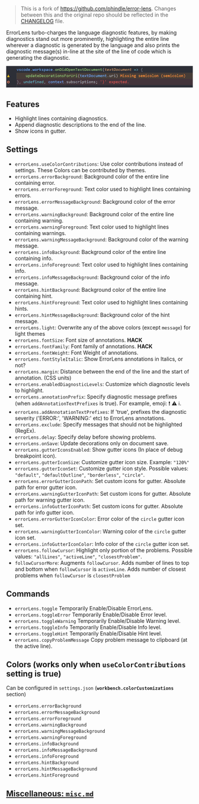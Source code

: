 > This is a fork of https://github.com/phindle/error-lens. Changes between this and the original repo should be reflected in the [CHANGELOG](https://github.com/usernamehw/vscode-error-lens/blob/master/CHANGELOG.md) file.

ErrorLens turbo-charges the language diagnostic features, by making diagnostics stand out more prominently, highlighting
the entire line wherever a diagnostic is generated by the language and also prints the diagnostic message(s) in-line at
the site of the line of code which is generating the diagnostic.

![ErrorLens example](img/demo.png)

## Features

* Highlight lines containing diagnostics.
* Append diagnostic descriptions to the end of the line.
* Show icons in gutter.

## Settings

* `errorLens.useColorContributions`: Use color contributions instead of settings. These Colors can be contributed by themes.
* `errorLens.errorBackground`: Background color of the entire line containing error.
* `errorLens.errorForeground`: Text color used to highlight lines containing errors.
* `errorLens.errorMessageBackground`: Background color of the error message.
* `errorLens.warningBackground`: Background color of the entire line containing warning.
* `errorLens.warningForeground`: Text color used to highlight lines containing warnings.
* `errorLens.warningMessageBackground`: Background color of the warning message.
* `errorLens.infoBackground`: Background color of the entire line containing info.
* `errorLens.infoForeground`: Text color used to highlight lines containing info.
* `errorLens.infoMessageBackground`: Background color of the info message.
* `errorLens.hintBackground`: Background color of the entire line containing hint.
* `errorLens.hintForeground`: Text color used to highlight lines containing hints.
* `errorLens.hintMessageBackground`: Background color of the hint message.
* `errorLens.light`: Overwrite any of the above colors (except `message`) for light themes
* `errorLens.fontSize`: Font size of annotations. **HACK**
* `errorLens.fontFamily`: Font family of annotations. **HACK**
* `errorLens.fontWeight`: Font Weight of annotations.
* `errorLens.fontStyleItalic`: Show ErrorLens annotations in Italics, or not?
* `errorLens.margin`: Distance between the end of the line and the start of annotation. (CSS units)
* `errorLens.enabledDiagnosticLevels`: Customize which diagnostic levels to highlight.
* `errorLens.annotationPrefix`: Specify diagnostic message prefixes (when `addAnnotationTextPrefixes` is true). For example, emoji: ❗ ⚠ ℹ.
* `errorLens.addAnnotationTextPrefixes`: If 'true', prefixes the diagnostic severity ('ERROR:', 'WARNING:' etc) to ErrorLens annotations.
* `errorLens.exclude`: Specify messages that should not be highlighted (RegEx).
* `errorLens.delay`: Specify delay before showing problems.
* `errorLens.onSave`: Update decorations only on document save.
* `errorLens.gutterIconsEnabled`: Show gutter icons (In place of debug breakpoint icon).
* `errorLens.gutterIconSize`: Customize gutter icon size. Example: `"120%"`
* `errorLens.gutterIconSet`: Customize gutter icon style. Possible values: `"default"`, `"defaultOutline"`, `"borderless"`, `"circle"`.
* `errorLens.errorGutterIconPath`: Set custom icons for gutter. Absolute path for error gutter icon.
* `errorLens.warningGutterIconPath`: Set custom icons for gutter. Absolute path for warning gutter icon.
* `errorLens.infoGutterIconPath`: Set custom icons for gutter. Absolute path for info gutter icon.
* `errorLens.errorGutterIconColor`: Error color of the `circle` gutter icon set.
* `errorLens.warningGutterIconColor`: Warning color of the `circle` gutter icon set.
* `errorLens.infoGutterIconColor`: Info color of the `circle` gutter icon set.
* `errorLens.followCursor`: Highlight only portion of the problems. Possible values: `"allLines"`, `"activeLine"`, `"closestProblem"`.
* `followCursorMore`: Augments `followCursor`. Adds number of lines to top and bottom when `followCursor` is `activeLine`. Adds number of closest problems when `followCursor` is `closestProblem`

## Commands

* `errorLens.toggle` Temporarily Enable/Disable ErrorLens.
* `errorLens.toggleError` Temporarily Enable/Disable Error level.
* `errorLens.toggleWarning` Temporarily Enable/Disable Warning level.
* `errorLens.toggleInfo` Temporarily Enable/Disable Info level.
* `errorLens.toggleHint` Temporarily Enable/Disable Hint level.
* `errorLens.copyProblemMessage` Copy problem message to clipboard (at the active line).

## Colors (works only when `useColorContributions` setting is true)

Can be configured in `settings.json` (**`workbench.colorCustomizations`** section)

* `errorLens.errorBackground`
* `errorLens.errorMessageBackground`
* `errorLens.errorForeground`
* `errorLens.warningBackground`
* `errorLens.warningMessageBackground`
* `errorLens.warningForeground`
* `errorLens.infoBackground`
* `errorLens.infoMessageBackground`
* `errorLens.infoForeground`
* `errorLens.hintBackground`
* `errorLens.hintMessageBackground`
* `errorLens.hintForeground`

## [Miscellaneous: `misc.md`](https://github.com/usernamehw/vscode-error-lens/blob/master/misc.md)
